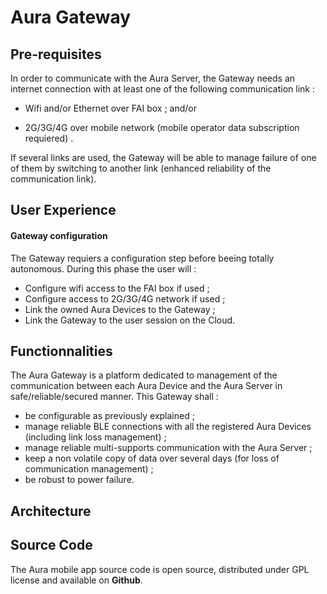 # Aura Gateway

## Pre-requisites

In order to communicate with the Aura Server, the Gateway needs an internet connection with at least one of the following communication link :

* Wifi and/or Ethernet over FAI box ; and/or

* 2G/3G/4G over mobile network \(mobile operator data subscription requiered\) .

If several links are used, the Gateway will be able to manage failure of one of them by switching to another link \(enhanced reliability of the communication link\).

## User Experience

#### Gateway configuration

The Gateway requiers a configuration step before beeing totally autonomous. During this phase the user will :

* Configure wifi access to the FAI box if used ;
* Configure access to 2G/3G/4G network if used ;
* Link the owned Aura Devices to the Gateway ;
* Link the Gateway to the user session on the Cloud. 

## Functionnalities

The Aura Gateway is a platform dedicated to management of the communication between each Aura Device and the Aura Server in safe/reliable/secured manner. This Gateway shall :

* be configurable as previously explained ;
* manage reliable BLE connections with all the registered Aura Devices \(including link loss management\) ;
* manage reliable multi-supports communication with the Aura Server ;
* keep a non volatile copy of data over several days \(for loss of communication management\) ;
* be robust to power failure.

## Architecture



## Source Code

The Aura mobile app source code is open source, distributed under GPL license and available on **Github**.

